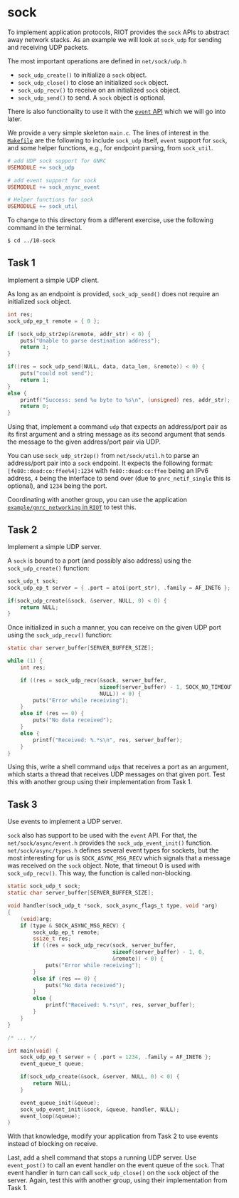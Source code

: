 # sock

To implement application protocols, RIOT provides the `sock` APIs to abstract away network stacks.
As an example we will look at `sock_udp` for sending and receiving UDP packets.

The most important operations are defined in `net/sock/udp.h`

- `sock_udp_create()` to initialize a `sock` object.
- `sock_udp_close()` to close an initialized `sock` object.
- `sock_udp_recv()` to receive on an initialized `sock` object.
- `sock_udp_send()` to send. A `sock` object is optional.

There is also functionality to use it with the [`event` API](../07-events) which we will go into
later.

We provide a very simple skeleton `main.c`. The lines of interest in the
[`Makefile`](./Makefile) are the following to include `sock_udp` itself, `event` support for `sock`,
and some helper functions, e.g., for endpoint parsing, from `sock_util`.

```Makefile
# add UDP sock support for GNRC
USEMODULE += sock_udp

# add event support for sock
USEMODULE += sock_async_event

# Helper functions for sock
USEMODULE += sock_util
```

To change to this directory from a different exercise, use the following command in the terminal.

```sh
$ cd ../10-sock
```

## Task 1

Implement a simple UDP client.

As long as an endpoint is provided, `sock_udp_send()` does not require an initialized `sock` object.

```C
int res;
sock_udp_ep_t remote = { 0 };

if (sock_udp_str2ep(&remote, addr_str) < 0) {
    puts("Unable to parse destination address");
    return 1;
}

if((res = sock_udp_send(NULL, data, data_len, &remote)) < 0) {
    puts("could not send");
    return 1;
}
else {
    printf("Success: send %u byte to %s\n", (unsigned) res, addr_str);
    return 0;
}
```

Using that, implement a command `udp` that expects an address/port pair as its first argument and a
string message as its second argument that sends the message to the given address/port pair via UDP.

You can use `sock_udp_str2ep()` from `net/sock/util.h` to parse an address/port pair into a `sock`
endpoint. It expects the following format: `[fe80::dead:co:ffee%4]:1234` with `fe80::dead:co:ffee`
being an IPv6 address, `4` being the interface to send over (due to `gnrc_netif_single` this is
optional), and `1234` being the port.

Coordinating with another group, you can use the application [`example/gnrc_networking` in
`RIOT`](../RIOT/examples/gnrc_networking) to test this.

## Task 2

Implement a simple UDP server.

A `sock` is bound to a port (and possibly also address) using the `sock_udp_create()` function:

```C
sock_udp_t sock;
sock_udp_ep_t server = { .port = atoi(port_str), .family = AF_INET6 };

if(sock_udp_create(&sock, &server, NULL, 0) < 0) {
    return NULL;
}
```

Once initialized in such a manner, you can receive on the given UDP port using the `sock_udp_recv()`
function:

```C
static char server_buffer[SERVER_BUFFER_SIZE];

while (1) {
    int res;

    if ((res = sock_udp_recv(&sock, server_buffer,
                             sizeof(server_buffer) - 1, SOCK_NO_TIMEOUT,
                             NULL)) < 0) {
        puts("Error while receiving");
    }
    else if (res == 0) {
        puts("No data received");
    }
    else {
        printf("Received: %.*s\n", res, server_buffer);
    }
}
```

Using this, write a shell command `udps` that receives a port as an argument, which starts a thread
that receives UDP messages on that given port. Test this with another group using their
implementation from Task 1.

## Task 3

Use events to implement a UDP server.

`sock` also has support to be used with the `event` API. For that, the `net/sock/async/event.h`
provides the `sock_udp_event_init()` function. `net/sock/async/types.h` defines several event types
for sockets, but the most interesting for us is `SOCK_ASYNC_MSG_RECV` which signals that a message
was received on the `sock` object. Note, that timeout 0 is used with `sock_udp_recv()`. This way,
the function is called non-blocking.

```C
static sock_udp_t sock;
static char server_buffer[SERVER_BUFFER_SIZE];

void handler(sock_udp_t *sock, sock_async_flags_t type, void *arg)
{
    (void)arg;
    if (type & SOCK_ASYNC_MSG_RECV) {
        sock_udp_ep_t remote;
        ssize_t res;
        if ((res = sock_udp_recv(sock, server_buffer,
                                 sizeof(server_buffer) - 1, 0,
                                 &remote)) < 0) {
            puts("Error while receiving");
        }
        else if (res == 0) {
            puts("No data received");
        }
        else {
            printf("Received: %.*s\n", res, server_buffer);
        }
    }
}

/* ... */

int main(void) {
    sock_udp_ep_t server = { .port = 1234, .family = AF_INET6 };
    event_queue_t queue;

    if(sock_udp_create(&sock, &server, NULL, 0) < 0) {
        return NULL;
    }

    event_queue_init(&queue);
    sock_udp_event_init(&sock, &queue, handler, NULL);
    event_loop(&queue);
}
```

With that knowledge, modify your application from Task 2 to use events instead of blocking on
receive.

Last, add a shell command that stops a running UDP server. Use `event_post()` to call an event
handler on the event queue of the `sock`. That event handler in turn can call `sock_udp_close()` on
the `sock` object of the server. Again, test this with another group, using their implementation
from Task 1.
